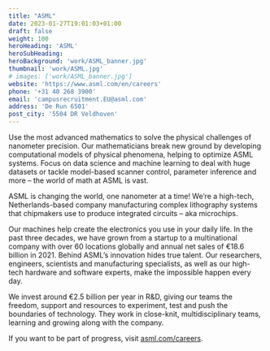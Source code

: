 ```yaml
---
title: "ASML"
date: 2023-01-27T19:01:03+01:00
draft: false
weight: 100
heroHeading: 'ASML'
heroSubHeading: 
heroBackground: 'work/ASML_banner.jpg'
thumbnail: 'work/ASML.jpg'
# images: ['work/ASML_banner.jpg']
website: 'https://www.asml.com/en/careers'
phone: '+31 40 268 3900'
email: 'campusrecruitment.EU@asml.com'
address: 'De Run 6501'
post_city: '5504 DR Veldhoven'
---
```


Use the most advanced mathematics to solve the physical challenges of nanometer precision. Our
mathematicians break new ground by developing computational models of physical phenomena,
helping to optimize ASML systems. Focus on data science and machine learning to deal with huge
datasets or tackle model-based scanner control, parameter inference and more – the world of math
at ASML is vast.

ASML is changing the world, one nanometer at a time! We’re a high-tech, Netherlands-based
company manufacturing complex lithography systems that chipmakers use to produce integrated
circuits – aka microchips.

Our machines help create the electronics you use in your daily life. In the past three decades, we
have grown from a startup to a multinational company with over 60 locations globally and annual net
sales of €18.6 billion in 2021. Behind ASML’s innovation hides true talent. Our researchers,
engineers, scientists and manufacturing specialists, as well as our high-tech hardware and software
experts, make the impossible happen every day.

We invest around €2.5 billion per year in R&D, giving our teams the freedom, support and resources
to experiment, test and push the boundaries of technology. They work in close-knit, multidisciplinary
teams, learning and growing along with the company.

If you want to be part of progress, visit [asml.com/careers](https://asml.com/careers).
